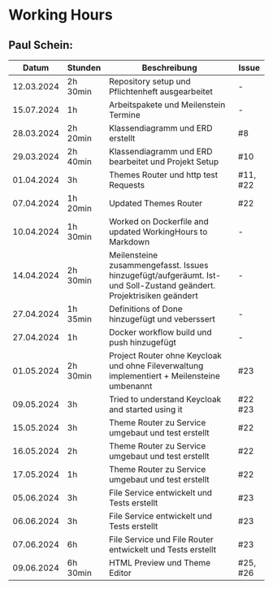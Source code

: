 # Working Hours

## Paul Schein:
| Datum      | Stunden  | Beschreibung                                                                                                         | Issue    |
|------------|----------|----------------------------------------------------------------------------------------------------------------------|----------|
| 12.03.2024 | 2h 30min | Repository setup und Pflichtenheft ausgearbeitet                                                                     | -        |
| 15.07.2024 | 1h       | Arbeitspakete und Meilenstein Termine                                                                                | -        |
| 28.03.2024 | 2h 20min | Klassendiagramm und ERD erstellt                                                                                     | #8       |
| 29.03.2024 | 2h 40min | Klassendiagramm und ERD bearbeitet und Projekt Setup                                                                 | #10      |
| 01.04.2024 | 3h       | Themes Router und http test Requests                                                                                 | #11, #22 |
| 07.04.2024 | 1h 20min | Updated Themes Router                                                                                                | #22      |
| 10.04.2024 | 1h 30min | Worked on Dockerfile and updated WorkingHours to Markdown                                                            | -        |
| 14.04.2024 | 2h 30min | Meilensteine zusammengefasst. Issues hinzugefügt/aufgeräumt. Ist- und Soll-Zustand geändert. Projektrisiken geändert | -        |
| 27.04.2024 | 1h 35min | Definitions of Done hinzugefügt und veberssert                                                                       | -        |
| 27.04.2024 | 1h       | Docker workflow build und push hinzugefügt                                                                           | -        |
| 01.05.2024 | 2h 30min | Project Router ohne Keycloak und ohne Fileverwaltung implementiert + Meilensteine umbenannt                          | #23      |
| 09.05.2024 | 3h       | Tried to understand Keycloak and started using it                                                                    | #22 #23  |
| 15.05.2024 | 3h       | Theme Router zu Service umgebaut und test erstellt                                                                   | #22      |
| 16.05.2024 | 2h       | Theme Router zu Service umgebaut und test erstellt                                                                   | #22      |
| 17.05.2024 | 1h       | Theme Router zu Service umgebaut und test erstellt                                                                   | #22      |
| 05.06.2024 | 3h       | File Service entwickelt und Tests erstellt                                                                           | #23      |
| 06.06.2024 | 3h       | File Service entwickelt und Tests erstellt                                                                           | #23      |
| 07.06.2024 | 6h       | File Service und File Router entwickelt und Tests erstellt                                                           | #23      |
| 09.06.2024 | 6h 30min | HTML Preview und Theme Editor                                                                                        | #25, #26 |
